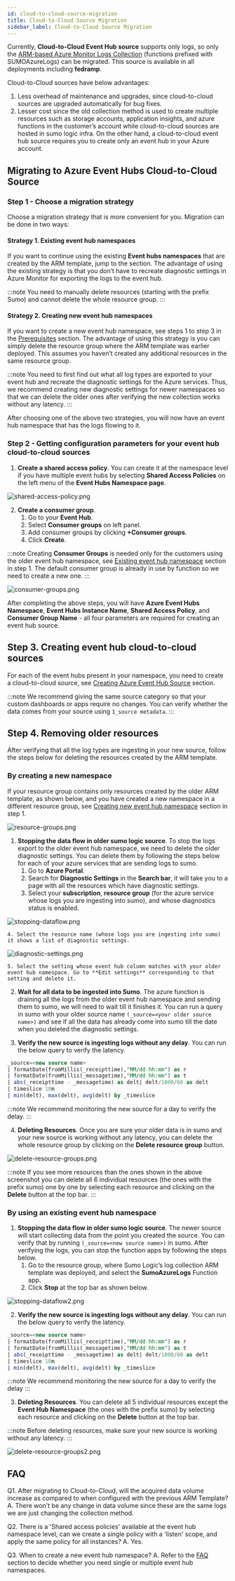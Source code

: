 ```yaml
---
id: cloud-to-cloud-source-migration
title: Cloud-to-Cloud Source Migration
sidebar_label: Cloud-to-Cloud Source Migration
---
```


Currently, **Cloud-to-Cloud Event Hub source** supports only logs, so only the [ARM-based Azure Monitor Logs Collection](/docs/send-data/collect-from-other-data-sources/azure-monitoring/collect-logs-azure-monitor) (functions prefixed with SUMOAzureLogs) can be migrated. This source is available in all deployments including **fedramp**.

Cloud-to-Cloud sources have below advantages:
1. Less overhead of maintenance and upgrades, since cloud-to-cloud sources are upgraded automatically for bug fixes.
2. Lesser cost since the old collection method is used to create multiple resources such as storage accounts, application insights, and azure functions in the customer’s account while cloud-to-cloud sources are hosted in sumo logic infra. On the other hand, a cloud-to-cloud event hub source requires you to create only an event hub in your Azure account.

## Migrating to Azure Event Hubs Cloud-to-Cloud Source

### Step 1 - Choose a migration strategy

 Choose a migration strategy that is more convenient for you. Migration can be done in two ways:

#### Strategy 1. Existing event hub namespaces

If you want to continue using the existing **Event hubs namespaces** that are created by the ARM template, jump to the section.
The advantage of using the existing strategy is that you don’t have to recreate diagnostic settings in Azure Monitor for exporting the logs to the event hub.

:::note
You need to manually delete resources (starting with the prefix Sumo) and cannot delete the whole resource group.
:::

#### Strategy 2. Creating new event hub namespaces

 If you want to create a new event hub namespace, see steps 1 to step 3 in the [Prerequisites](https://help.sumologic.com/docs/send-data/hosted-collectors/cloud-to-cloud-integration-framework/azure-event-hubs-source/#prerequisites) section. The advantage of using this strategy is you can simply delete the resource group where the ARM template was earlier deployed. This assumes you haven’t created any additional resources in the same resource group.

:::note
You need to first find out what all log types are exported to your event hub and recreate the diagnostic settings for the Azure services. Thus, we recommend creating new diagnostic settings for newer namespaces so that we can delete the older ones after verifying the new collection works without any latency.
:::

After choosing one of the above two strategies, you will now have an event hub namespace that has the logs flowing to it.

### Step 2 - Getting configuration parameters for your event hub cloud-to-cloud sources

1. **Create a shared access policy**. You can create it at the namespace level if you have multiple event hubs by selecting **Shared Access Policies** on the left menu of the **Event Hubs Namespace page**.

 ![shared-access-policy.png](/img/send-data/shared-access-policy.png)

2. **Create a consumer group**.
   1. Go to your **Event Hub**.
   2. Select **Consumer groups** on left panel.
   3. Add consumer groups by clicking **+Consumer groups**.
   4. Click **Create**.

:::note
Creating **Consumer Groups** is needed only for the customers using the older event hub namespace, see [Existing event hub namespace](#strategy-1-existing-event-hub-namespaces) section in step 1. The default consumer group is already in use by function so we need to create a new one.
:::

 ![consumer-groups.png](/img/send-data/consumer-groups.png)

After completing the above steps, you will have **Azure Event Hubs Namespace**, **Event Hubs Instance Name**, **Shared Access Policy**, and **Consumer Group Name** - all four parameters are required for creating an event hub source.

## Step 3. Creating event hub cloud-to-cloud sources

For each of the event hubs present in your namespace, you need to create a cloud-to-cloud source, see [Creating Azure Event Hub Source](https://help.sumologic.com/docs/send-data/hosted-collectors/cloud-to-cloud-integration-framework/azure-event-hubs-source/#create-an-azure-event-hubssource) section.

:::note
We recommend giving the same source category so that your custom dashboards or apps require no changes. You can verify whether the data comes from your source using `1_source metadata`.
:::

## Step 4. Removing older resources

After verifying that all the log types are ingesting in your new source, follow the steps below for deleting the resources created by the ARM template.

### By creating a new namespace

 If your resource group contains only resources created by the older ARM template, as shown below, and you have created a new namespace in a different resource group, see [Creating new event hub namespace](#strategy-2-creating-new-event-hub-namespaces) section in step 1.

  ![resource-groups.png](/img/send-data/resource-groups.png)

 1. **Stopping the data flow in older sumo logic source**. To stop the logs export to the older event hub namespace, we need to delete the older diagnostic settings. You can delete them by following the steps below for each of your azure services that are sending logs to sumo.
    1. Go to **Azure Portal**.
    2. Search for **Diagnostic Settings** in the **Search bar**, it will take you to a page with all the resources which have diagnostic settings.
    3. Select your **subscription**, **resource group** (for the azure service whose logs you are ingesting into sumo), and whose diagnostics status is enabled.

  ![stopping-dataflow.png](/img/send-data/stopping-dataflow.png)

    4. Select the resource name (whose logs you are ingesting into sumo) it shows a list of diagnostic settings.

  ![diagnostic-settings.png](/img/send-data/diagnostic-settings.png)  

    5. Select the setting whose event hub column matches with your older event hub namespace. Go to **Edit settings** corresponding to that setting and delete it.

 2. **Wait for all data to be ingested into Sumo**. The azure function is draining all the logs from the older event hub namespace and sending them to sumo, we will need to wait till it finishes it. You can run a query in sumo with your older source name `(_source=<your older source name>)` and see if all the data has already come into sumo till the date when you deleted the diagnostic settings.

 3. **Verify the new source is ingesting logs without any delay**. You can run the below query to verify the latency.

  ```sql
  _source=<new source name>
 | formatDate(fromMillis(_receipttime),"MM/dd hh:mm") as r
 | formatDate(fromMillis(_messagetime),"MM/dd hh:mm") as t
 | abs(_receipttime - _messagetime) as delt| delt/1000/60 as delt
 | timeslice 10m
 | min(delt), max(delt), avg(delt) by _timeslice
 ```

 :::note
 We recommend monitoring the new source for a day to verify the delay.
 :::

 4. **Deleting Resources**. Once you are sure your older data is in sumo and your new source is working without any latency, you can delete the whole resource group by clicking on the **Delete resource group** button.

 ![delete-resource-groups.png](/img/send-data/delete-resource-groups.png)

 :::note
 If you see more resources than the ones shown in the above screenshot you can delete all 6 individual resources (the ones with the prefix sumo) one by one by selecting each resource and clicking on the **Delete** button at the top bar.
 :::


### By using an existing event hub namespace

 1. **Stopping the data flow in older sumo logic source**. The newer source will start collecting data from the point you created the source. You can verify that by running `(_source=<new source name>)` in sumo. After verifying the logs, you can stop the function apps by following the steps below.
    1. Go to the resource group, where Sumo Logic’s log collection ARM template was deployed, and select the **SumoAzureLogs** Function app.
    2. Click **Stop** at the top bar as shown below.

  ![stopping-dataflow2.png](/img/send-data/stopping-dataflow2.png)

 2. **Verify the new source is ingesting logs without any delay**. You can run the below query to verify the latency.

  ```sql
  _source=<new source name>
 | formatDate(fromMillis(_receipttime),"MM/dd hh:mm") as r
 | formatDate(fromMillis(_messagetime),"MM/dd hh:mm") as t
 | abs(_receipttime - _messagetime) as delt| delt/1000/60 as delt
 | timeslice 10m
 | min(delt), max(delt), avg(delt) by _timeslice
 ```

 :::note
 We recommend monitoring the new source for a day to verify the delay
 :::


 3. **Deleting Resources**. You can delete all 5 individual resources except the **Event Hub Namespace** (the ones with the prefix sumo) by selecting each resource and clicking on the **Delete** button at the top bar.

 :::note
 Before deleting resources, make sure your new source is working without any latency.
 :::

  ![delete-resource-groups2.png](/img/send-data/delete-resource-groups2.png)


## FAQ

Q1. After migrating to Cloud-to-Cloud, will the acquired data volume increase as compared to when configured with the previous ARM Template?
A. There won't be any change in data volume since these are the same logs we are just changing the collection method.

Q2. There is a 'Shared access policies' available at the event hub namespace level, can we create a single policy with a 'listen' scope, and apply the same policy for all instances?
A. Yes.

Q3. When to create a new event hub namespace?
A.  Refer to the [FAQ](https://learn.microsoft.com/en-us/azure/event-hubs/event-hubs-faq#when-do-i-create-a-new-namespace-vs--use-an-existing-namespace-docs) section to decide whether you need single or multiple event hub namespaces.
